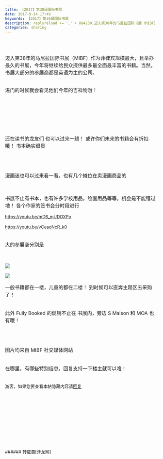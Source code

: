 ```yaml
---
title: 【2017】第38届国际书展
date: 2017-9-14 17:49
keywords: 【2017】第38届国际书展
description: replyreload += ',' + 884230;迈入第38年的马尼拉国际书展（MIBF）作为菲律宾规模最大，且举办最久的书展，今年将继续给民众提供最多最全面最丰富的书籍。当然，书展大部分的参展商都是英语为主的公司。进门的时候就会看见他们今年的吉祥物哦！还在读书的龙友们 也可以过来一趟！ 或许你们未来的书籍会有折扣哦！ 书本确实很贵漫画迷也可以过来看一看，也有几个摊位在卖漫画商品的书展不止有书本，也有许多学校用品，绘画用品等等。机会是不能错过地！ 各个作家的签书会分时段进行https://youtu.be/mD6_mUDOXPohttps://youtu.be/vCeaoNcR_k0大的参展商分别是一般书籍都在一楼，儿童的都在二楼！ 到时候可以直奔主题区去采购了！此外 Fully Booked 的促销不止在 书展内，旁边 S Maison 和 MOA 也有哦！图片均来自 MIBF 社交媒体网站在哪里，有哪些特别信息，回复支持一下楼主就可以咯！游客，如果您要查看本帖隐藏内容请回复
categories: sharing
---
```

<td class="t_f" id="postmessage_884230">

<script type="ee3fb450f7c23804167039af-text/javascript">replyreload += ',' + 884230;</script><img alt="" border="0" class="zoom" data-cf-modified-ee3fb450f7c23804167039af-="" file="https://scontent.fmnl8-1.fna.fbcdn.net/v/t1.0-9/15977089_1270400099680338_756089519426343765_n.png?oh=762083da1d40b402ea68488709f95f69&amp;oe=5A5B4AE9" id="aimg_Rq4ME" lazyloadthumb="1" onclick="" onmouseover="" src="https://scontent.fmnl8-1.fna.fbcdn.net/v/t1.0-9/15977089_1270400099680338_756089519426343765_n.png?oh=762083da1d40b402ea68488709f95f69&amp;oe=5A5B4AE9"/><font style="font-size:16px"><br/>
</font><br/>
<font style="font-size:16px">迈入第38年的马尼拉国际书展（MIBF）作为菲律宾规模最大，且举办最久的书展，今年将继续给民众提供最多最全面最丰富的书籍。当然，书展大部分的参展商都是英语为主的公司。</font><br/>
<br/>
<img alt="" border="0" class="zoom" data-cf-modified-ee3fb450f7c23804167039af-="" file="https://scontent.fmnl8-1.fna.fbcdn.net/v/t1.0-9/21751632_1516117711775241_3443046146134414294_n.jpg?oh=d1628c45b530d6aa5c8720fd5793c71b&amp;oe=5A13EEDB" id="aimg_SX9Dp" lazyloadthumb="1" onclick="" onmouseover="" src="https://scontent.fmnl8-1.fna.fbcdn.net/v/t1.0-9/21751632_1516117711775241_3443046146134414294_n.jpg?oh=d1628c45b530d6aa5c8720fd5793c71b&amp;oe=5A13EEDB"/><br/>
<br/>
<font size="3">进门的时候就会看见他们今年的吉祥物哦！</font><br/>
<br/>
<img alt="" border="0" class="zoom" data-cf-modified-ee3fb450f7c23804167039af-="" file="https://scontent.fmnl8-1.fna.fbcdn.net/v/t1.0-9/21752230_1469552126470274_3428560470837038015_n.jpg?oh=9c1f1c3bb9dd93318ad955602195c440&amp;oe=5A4E337D" id="aimg_ZU43J" lazyloadthumb="1" onclick="" onmouseover="" src="https://scontent.fmnl8-1.fna.fbcdn.net/v/t1.0-9/21752230_1469552126470274_3428560470837038015_n.jpg?oh=9c1f1c3bb9dd93318ad955602195c440&amp;oe=5A4E337D"/><br/>
<br/>
<img alt="" border="0" class="zoom" data-cf-modified-ee3fb450f7c23804167039af-="" file="https://scontent.fmnl8-1.fna.fbcdn.net/v/t1.0-9/21740351_10154679537971436_2095191257844680684_n.jpg?oh=0348f59124c28bfc84a2fcfbcf503326&amp;oe=5A50EC95" id="aimg_r4PP6" lazyloadthumb="1" onclick="" onmouseover="" src="https://scontent.fmnl8-1.fna.fbcdn.net/v/t1.0-9/21740351_10154679537971436_2095191257844680684_n.jpg?oh=0348f59124c28bfc84a2fcfbcf503326&amp;oe=5A50EC95"/><br/>
<br/>
<img alt="" border="0" class="zoom" data-cf-modified-ee3fb450f7c23804167039af-="" file="https://scontent.fmnl8-1.fna.fbcdn.net/v/t1.0-9/21731021_10154679538051436_9072419710284045793_n.jpg?oh=bd8b6a22c432f389321aa1ddf3b70b58&amp;oe=5A470B45" id="aimg_v629d" lazyloadthumb="1" onclick="" onmouseover="" src="https://scontent.fmnl8-1.fna.fbcdn.net/v/t1.0-9/21731021_10154679538051436_9072419710284045793_n.jpg?oh=bd8b6a22c432f389321aa1ddf3b70b58&amp;oe=5A470B45"/><br/>
<br/>
<img alt="" border="0" class="zoom" data-cf-modified-ee3fb450f7c23804167039af-="" file="https://scontent.fmnl8-1.fna.fbcdn.net/v/t1.0-9/21743110_1469550893137064_6581848651855959533_n.jpg?oh=c45b9bcacbd4d5293adb6e24bdcf5a40&amp;oe=5A4CF178" id="aimg_U9X7T" lazyloadthumb="1" onclick="" onmouseover="" src="https://scontent.fmnl8-1.fna.fbcdn.net/v/t1.0-9/21743110_1469550893137064_6581848651855959533_n.jpg?oh=c45b9bcacbd4d5293adb6e24bdcf5a40&amp;oe=5A4CF178"/><br/>
<br/>
<img alt="" border="0" class="zoom" data-cf-modified-ee3fb450f7c23804167039af-="" file="https://scontent.fmnl8-1.fna.fbcdn.net/v/t1.0-9/21740221_1469551239803696_6343514349543611867_n.jpg?oh=f375ccaa0aceb492ae08c677b9e7701a&amp;oe=5A61115E" id="aimg_HjRr3" lazyloadthumb="1" onclick="" onmouseover="" src="https://scontent.fmnl8-1.fna.fbcdn.net/v/t1.0-9/21740221_1469551239803696_6343514349543611867_n.jpg?oh=f375ccaa0aceb492ae08c677b9e7701a&amp;oe=5A61115E"/><br/>
<br/>
<img alt="" border="0" class="zoom" data-cf-modified-ee3fb450f7c23804167039af-="" file="https://scontent.fmnl8-1.fna.fbcdn.net/v/t1.0-9/21728287_1469551309803689_3191887025607673317_n.jpg?oh=c4b85fb98b7ee5c7a0da14f2b831a837&amp;oe=5A43B174" id="aimg_oaFfB" lazyloadthumb="1" onclick="" onmouseover="" src="https://scontent.fmnl8-1.fna.fbcdn.net/v/t1.0-9/21728287_1469551309803689_3191887025607673317_n.jpg?oh=c4b85fb98b7ee5c7a0da14f2b831a837&amp;oe=5A43B174"/><br/>
<br/>
<br/>
<font size="3">还在读书的龙友们 也可以过来一趟！ 或许你们未来的书籍会有折扣哦！ 书本确实很贵</font><br/>
<font size="3"><br/>
</font><br/>
<img alt="" border="0" class="zoom" data-cf-modified-ee3fb450f7c23804167039af-="" file="https://scontent.fmnl8-1.fna.fbcdn.net/v/t1.0-9/21761507_1469551649803655_3924945112657209366_n.jpg?oh=e1dbdcb9f750ea69acdeabf3f5800da0&amp;oe=5A52352C" id="aimg_nWu4u" lazyloadthumb="1" onclick="" onmouseover="" src="https://scontent.fmnl8-1.fna.fbcdn.net/v/t1.0-9/21761507_1469551649803655_3924945112657209366_n.jpg?oh=e1dbdcb9f750ea69acdeabf3f5800da0&amp;oe=5A52352C"/><br/>
<font size="3"><br/>
</font><br/>
<font size="3">漫画迷也可以过来看一看，也有几个摊位在卖漫画商品的</font><br/>
<br/>
<img alt="" border="0" class="zoom" data-cf-modified-ee3fb450f7c23804167039af-="" file="https://scontent.fmnl8-1.fna.fbcdn.net/v/t1.0-9/21742928_1515265408527138_8310130481461968535_n.jpg?oh=263d06a00ab8313dc0db68c135a48055&amp;oe=5A470670" id="aimg_Z8eLS" lazyloadthumb="1" onclick="" onmouseover="" src="https://scontent.fmnl8-1.fna.fbcdn.net/v/t1.0-9/21742928_1515265408527138_8310130481461968535_n.jpg?oh=263d06a00ab8313dc0db68c135a48055&amp;oe=5A470670"/><br/>
<br/>
<img alt="" border="0" class="zoom" data-cf-modified-ee3fb450f7c23804167039af-="" file="https://scontent.fmnl8-1.fna.fbcdn.net/v/t1.0-9/21740676_1515266648527014_5758874717965135203_n.jpg?oh=cea68057bdd7af6ba3ea3e3133dafea3&amp;oe=5A4F8A9C" id="aimg_DfU4b" lazyloadthumb="1" onclick="" onmouseover="" src="https://scontent.fmnl8-1.fna.fbcdn.net/v/t1.0-9/21740676_1515266648527014_5758874717965135203_n.jpg?oh=cea68057bdd7af6ba3ea3e3133dafea3&amp;oe=5A4F8A9C"/><br/>
<br/>
<font size="3">书展不止有书本，也有许多学校用品，绘画用品等等。机会是不能错过地！ 各个作家的签书会分时段进行</font><br/>
<br/>
<a href="https://youtu.be/mD6_mUDOXPo" target="_blank">https://youtu.be/mD6_mUDOXPo</a><br/>
<br/>
<a href="https://youtu.be/vCeaoNcR_k0" target="_blank">https://youtu.be/vCeaoNcR_k0</a><br/>
<font size="3"><br/>
</font><br/>
<font size="3">大的参展商分别是</font><br/>
<font size="3"><br/>
</font><br/>

<img aid="625800" data-cf-modified-ee3fb450f7c23804167039af-="" file="data/attachment/forum/201709/14/174557sqgzq8mqz5muu51q.jpg.thumb.jpg" id="aimg_625800" inpost="1" onclick="" onmouseover="" src="http://www.flw.ph/data/attachment/forum/201709/14/174557sqgzq8mqz5muu51q.jpg" style="cursor:pointer" zoomfile="data/attachment/forum/201709/14/174557sqgzq8mqz5muu51q.jpg"/>


<br/>
<br/>

<img aid="625801" data-cf-modified-ee3fb450f7c23804167039af-="" file="data/attachment/forum/201709/14/174558tplegrsp5te555y2.jpg.thumb.jpg" id="aimg_625801" inpost="1" onclick="" onmouseover="" src="http://www.flw.ph/data/attachment/forum/201709/14/174558tplegrsp5te555y2.jpg" style="cursor:pointer" zoomfile="data/attachment/forum/201709/14/174558tplegrsp5te555y2.jpg"/>


<br/>
<br/>
<font size="3">一般书籍都在一楼，儿童的都在二楼！ 到时候可以直奔主题区去采购了！</font><br/>
<font size="3"><br/>
</font><br/>
<font size="3">此外 Fully Booked 的促销不止在 书展内，旁边 S Maison 和 MOA 也有哦！</font><br/>
<font size="3"><br/>
</font><br/>
<img alt="" border="0" class="zoom" data-cf-modified-ee3fb450f7c23804167039af-="" file="https://scontent.fmnl8-1.fna.fbcdn.net/v/t1.0-9/21558865_10154675160461436_7115229516454299435_n.jpg?oh=94c74347b9d2a204d3af73e3fd752204&amp;oe=5A1898BD" id="aimg_vH060" lazyloadthumb="1" onclick="" onmouseover="" src="https://scontent.fmnl8-1.fna.fbcdn.net/v/t1.0-9/21558865_10154675160461436_7115229516454299435_n.jpg?oh=94c74347b9d2a204d3af73e3fd752204&amp;oe=5A1898BD"/><br/>
<font size="3"><br/>
</font><br/>
<font size="3">图片均来自 MIBF 社交媒体网站</font><br/>
<font size="3"><br/>
</font><br/>
<font size="3">在哪里，有哪些特别信息，回复支持一下楼主就可以咯！</font><br/>
<font size="3"><br/>
</font><br/>
<div class="locked">游客，如果您要查看本帖隐藏内容请<a data-cf-modified-ee3fb450f7c23804167039af-="" href="forum.php?mod=post&amp;action=reply&amp;fid=47&amp;tid=260108" onclick="if (!window.__cfRLUnblockHandlers) return false; showWindow('reply', this.href)">回复</a></div><br/>
<font size="3"><br/>
</font><br/>
<br/>
<br/>
<font style="font-size:16px"><br/>
</font><br/>
<font style="font-size:16px"><br/>
</font><br/>
<br/>
<br/>
</td>
###### 转载自[菲龙网]
